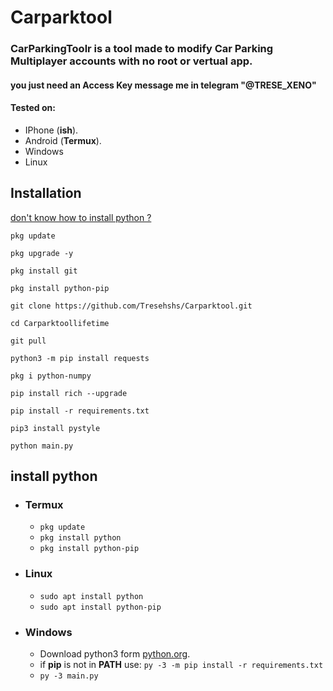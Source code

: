# Carparktool

<h3>CarParkingToolr is a tool made to modify Car Parking Multiplayer accounts with no root or vertual app.</h3>
<h4>you just need an Access Key message me in telegram "@TRESE_XENO"</h4>


#### Tested on:
- IPhone (**ish**).
- Android (**Termux**).
- Windows
- Linux

## Installation
[don't know how to install python ?](#install-python)
```
pkg update

pkg upgrade -y

pkg install git

pkg install python-pip

git clone https://github.com/Tresehshs/Carparktool.git

cd Carparktoollifetime

git pull

python3 -m pip install requests

pkg i python-numpy

pip install rich --upgrade

pip install -r requirements.txt

pip3 install pystyle

python main.py
```

## install python

- ### Termux
    - `pkg update`
    - `pkg install python`
    - `pkg install python-pip`

- ### Linux
    - `sudo apt install python`
    - `sudo apt install python-pip`

- ### Windows
    - Download python3 form [python.org](https://www.python.org/downloads/).
    - if **pip** is not in **PATH** use: `py -3 -m pip install -r requirements.txt`
    - `py -3 main.py`
